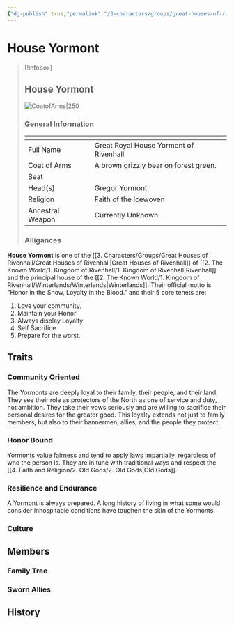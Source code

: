 ```yaml
---
{"dg-publish":true,"permalink":"/3-characters/groups/great-houses-of-rivenhall/house-yormont/house-yormont/"}
---
```


# House Yormont
> [!infobox] 
> ## House Yormont
> ![CoatofArms|250](https://i.imgur.com/4DvJ2r6.png)
> ### General Information
> <table><thead><tr><th colspan="2"></th></tr></thead><tbody><tr><td>Full Name</td><td>Great Royal House Yormont of Rivenhall</td></tr><tr><td>Coat of Arms</td><td>A brown grizzly bear on forest green. </td></tr><tr><td>Seat</td><td></td></tr><tr><td>Head(s)</td><td>Gregor Yormont</td></tr><tr><td>Religion</td><td>Faith of the Icewoven</td></tr><tr><td>Ancestral Weapon</td><td>Currently Unknown</td></tr></tbody></table>
><h3> Alligances </h3>

**House Yormont** is one of the [[3. Characters/Groups/Great Houses of Rivenhall/Great Houses of Rivenhall\|Great Houses of Rivenhall]] of [[2. The Known World/1. Kingdom of Rivenhall/1. Kingdom of Rivenhall\|Rivenhall]] and the principal house of the [[2. The Known World/1. Kingdom of Rivenhall/Winterlands/Winterlands\|Winterlands]]. Their official motto is "Honor in the Snow, Loyalty in the Blood." and their 5 core tenets are: 
1. Love your community. 
2. Maintain your Honor
3. Always display Loyalty 
4. Self Sacrifice
5. Prepare for the worst.

## Traits
### Community Oriented
The Yormonts are deeply loyal to their family, their people, and their land. They see their role as protectors of the North as one of service and duty, not ambition. They take their vows seriously and are willing to sacrifice their personal desires for the greater good. This loyalty extends not just to family members, but also to their bannermen, allies, and the people they protect.

### Honor Bound
Yormonts value fairness and tend to apply laws impartially, regardless of who the person is. They are in tune with traditional ways and respect the [[4. Faith and Religion/2. Old Gods/2. Old Gods\|Old Gods]].

### Resilience and Endurance
A Yormont is always prepared. A long history of living in what some would consider inhospitable conditions have toughen the skin of the Yormonts. 

### Culture

## Members
### Family Tree
### Sworn Allies

## History
